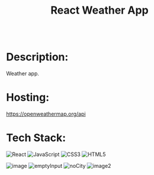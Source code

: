 <h1 align="center">React Weather App</h1>

<br>
<br>

# Description:

Weather app.

# Hosting:

https://openweathermap.org/api

# Tech Stack:
![React](https://img.shields.io/badge/react-%2320232a.svg?style=for-the-badge&logo=react&logoColor=%2361DAFB) 
![JavaScript](https://img.shields.io/badge/javascript-%23323330.svg?style=for-the-badge&logo=javascript&logoColor=%23F7DF1E) 
![CSS3](https://img.shields.io/badge/css3-%231572B6.svg?style=for-the-badge&logo=css3&logoColor=white) 
![HTML5](https://img.shields.io/badge/html5-%23E34F26.svg?style=for-the-badge&logo=html5&logoColor=white)


![image](https://user-images.githubusercontent.com/82768146/198373257-57bc4eca-768c-43da-b041-5f5d051cc46f.JPG)
![emptyInput](https://user-images.githubusercontent.com/82768146/198373270-79a0ffa5-54d3-4878-b68f-47e8f396fd77.JPG)
![noCity](https://user-images.githubusercontent.com/82768146/198373275-2f33cc46-5481-4996-80a1-b4d88341c88f.JPG)
![image2](https://user-images.githubusercontent.com/82768146/198373281-d2d1e0e8-944b-4acd-b6eb-fdc11bcb0043.JPG)
